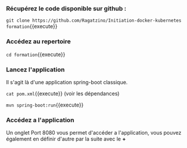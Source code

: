 <br/>

### Récupérez le code disponible sur github : 

`
git clone https://github.com/Ragatzino/Initiation-docker-kubernetes formation
`{{execute}}


### Accédez au repertoire 

`cd formation`{{execute}}

### Lancez l'application

Il s'agit là d'une application spring-boot classique.

`cat pom.xml`{{execute}} (voir les dépendances)

`mvn spring-boot:run`{{execute}}

### Accédez a l'application

Un onglet Port 8080 vous permet d'accéder a l'application, vous pouvez également en définir d'autre par la suite avec le **+**

